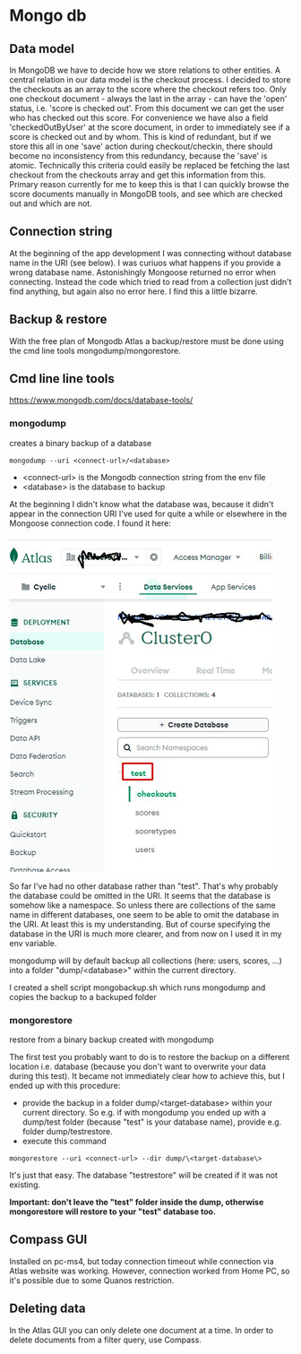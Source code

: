 # Mongo db

## Data model

In MongoDB we have to decide how we store relations to other entities. A central relation in our data model is the checkout process. I decided to store the checkouts as an array to the score where the checkout refers too. Only one checkout document - always the last in the array - can have the 'open' status, i.e. 'score is checked out'. From this document we can get the user who has checked out this score. For convenience we have also a field 'checkedOutByUser' at the score document, in order to immediately see if a score is checked out and by whom. This is kind of redundant, but if we store this all in one 'save' action during checkout/checkin, there should become no inconsistency from this redundancy, because the 'save' is atomic.
Technically this criteria could easily be replaced be fetching the last checkout from the checkouts array and get this information from this. Primary reason currently for me to keep this is that I can quickly browse the score documents manually in MongoDB tools, and see which are checked out and which are not.

## Connection string

At the beginning of the app development I was connecting without database name in the URI (see below). I was curiuos what happens if you provide a wrong database name. Astonishingly Mongoose returned no error when connecting. Instead the code which tried to read from a collection just didn't find anything, but again also no error here. I find this a little bizarre.

## Backup & restore

With the free plan of Mongodb Atlas a backup/restore must be done using the cmd line tools mongodump/mongorestore.

## Cmd line line tools

https://www.mongodb.com/docs/database-tools/

### mongodump

creates a binary backup of a database

```
mongodump --uri <connect-url>/<database>
```

- \<connect-url\> is the Mongodb connection string from the env file
- \<database\> is the database to backup

At the beginning I didn't know what the database was, because it didn't appear in the connection URI I've used for quite a while or elsewhere in the Mongoose connection code. I found it here:

![Where to find the database](./mongodb-database.jpg)

So far I've had no other database rather than "test". That's why probably the database could be omitted in the URI. It seems that the database is somehow like a namespace. So unless there are collections of the same name in different databases, one seem to be able to omit the database in the URI. At least this is my understanding. But of course specifying the database in the URI is much more clearer, and from now on I used it in my env variable.

mongodump will by default backup all collections (here: users, scores, ...) into a folder "dump/\<database\>" within the current directory.

I created a shell script mongobackup.sh which runs mongodump and copies the backup to a backuped folder

### mongorestore

restore from a binary backup created with mongodump

The first test you probably want to do is to restore the backup on a different location i.e. database (because you don't want to overwrite your data during this test). It became not immediately clear how to achieve this, but I ended up with this procedure:

- provide the backup in a folder dump/\<target-database\> within your current directory. So e.g. if with mongodump you ended up with a dump/test folder (because "test" is your database name), provide e.g. folder dump/testrestore.
- execute this command

```
mongorestore --uri <connect-url> --dir dump/\<target-database\>
```

It's just that easy. The database "testrestore" will be created if it was not existing.

**Important: don't leave the "test" folder inside the dump, otherwise mongorestore will restore to your "test" database too.**

## Compass GUI

Installed on pc-ms4, but today connection timeout while connection via Atlas website was working.
However, connection worked from Home PC, so it's possible due to some Quanos restriction.

## Deleting data

In the Atlas GUI you can only delete one document at a time. In order to delete documents from a filter query, use Compass.